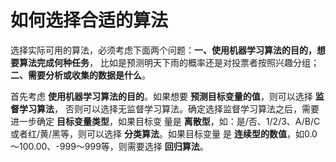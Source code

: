 如何选择合适的算法
================================================================================
选择实际可用的算法，必须考虑下面两个问题：**一、使用机器学习算法的目的，想要算法完成何种任务**，
比如是预测明天下雨的概率还是对投票者按照兴趣分组；**二、需要分析或收集的数据是什么**。

首先考虑 **使用机器学习算法的目的**。如果想要 **预测目标变量的值**，则可以选择 **监督学习算法**，
否则可以选择无监督学习算法。确定选择监督学习算法之后，需要进一步确定 **目标变量类型**，如果目标变
量是 **离散型**，如：是/否、1/2/3、A/B/C或者红/黄/黑等，则可以选择 **分类算法**。如果目标变量
是 **连续型的数值**，如0.0～100.00、-999～999等，则需要选择 **回归算法**。

